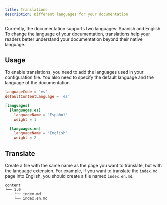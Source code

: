 ```yaml
---
title: Translations
description: Different languages for your documentation
---
```


Currently, the documentation supports two languages: Spanish and English. To change the language of your documentation, translations help your readers better understand your documentation beyond their native language.

## Usage

To enable translations, you need to add the languages used in your configuration file. You also need to specify the default language and the language of the documentation.

```toml
languageCode = 'es'
defaultContentLanguage = 'es'

[languages]
  [languages.es]
    languageName = "Español"
    weight = 1

  [languages.en]
    languageName = "English"
    weight = 2
```

## Translate

Create a file with the same name as the page you want to translate, but with the language extension. For example, if you want to translate the `index.md` page into English, you should create a file named `index.en.md`.

```text
content
└── 1.0
    └── index.md
    └── index.en.md
```
